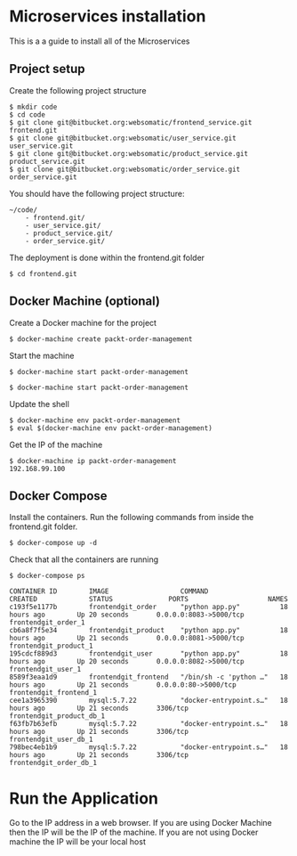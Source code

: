 # Microservices installation
This is a a guide to install all of the Microservices

## Project setup
Create the following project structure
```
$ mkdir code
$ cd code
$ git clone git@bitbucket.org:websomatic/frontend_service.git frontend.git
$ git clone git@bitbucket.org:websomatic/user_service.git user_service.git
$ git clone git@bitbucket.org:websomatic/product_service.git product_service.git
$ git clone git@bitbucket.org:websomatic/order_service.git order_service.git
```

You should have the following project structure:
```
~/code/
    - frontend.git/
    - user_service.git/
    - product_service.git/
    - order_service.git/
```
The deployment is done within the frontend.git folder
```
$ cd frontend.git
```

## Docker Machine (optional)
Create a Docker machine for the project
````
$ docker-machine create packt-order-management
````
Start the machine
```
$ docker-machine start packt-order-management
```
```
$ docker-machine start packt-order-management
```
Update the shell
```
$ docker-machine env packt-order-management
$ eval $(docker-machine env packt-order-management)
```

Get the IP of the machine
```
$ docker-machine ip packt-order-management
192.168.99.100
```

## Docker Compose
Install the containers.
Run the following commands from inside the frontend.git folder.

```
$ docker-compose up -d
```
Check that all the containers are running
```
$ docker-compose ps 

CONTAINER ID        IMAGE                  COMMAND                  CREATED             STATUS              PORTS                    NAMES
c193f5e1177b        frontendgit_order      "python app.py"          18 hours ago        Up 20 seconds       0.0.0.0:8083->5000/tcp   frontendgit_order_1
cb6a8f7f5e34        frontendgit_product    "python app.py"          18 hours ago        Up 21 seconds       0.0.0.0:8081->5000/tcp   frontendgit_product_1
195cdcf889d3        frontendgit_user       "python app.py"          18 hours ago        Up 20 seconds       0.0.0.0:8082->5000/tcp   frontendgit_user_1
8589f3eaa1d9        frontendgit_frontend   "/bin/sh -c 'python …"   18 hours ago        Up 21 seconds       0.0.0.0:80->5000/tcp     frontendgit_frontend_1
cee1a3965390        mysql:5.7.22           "docker-entrypoint.s…"   18 hours ago        Up 21 seconds       3306/tcp                 frontendgit_product_db_1
f63fb7b63efb        mysql:5.7.22           "docker-entrypoint.s…"   18 hours ago        Up 21 seconds       3306/tcp                 frontendgit_user_db_1
798bec4eb1b9        mysql:5.7.22           "docker-entrypoint.s…"   18 hours ago        Up 21 seconds       3306/tcp                 frontendgit_order_db_1
```

# Run the Application
Go to the IP address in a web browser. If you are using Docker Machine then the IP will be the IP of the machine. If you are not using Docker machine the IP will be your local host